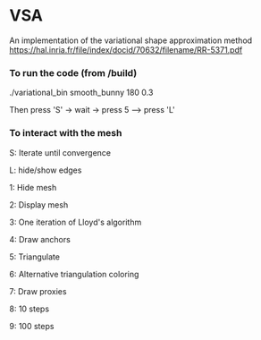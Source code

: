 # VSA
An implementation of the variational shape approximation method https://hal.inria.fr/file/index/docid/70632/filename/RR-5371.pdf


### To run the code (from /build)
./variational_bin smooth_bunny 180 0.3

Then press 'S' -> wait -> press 5 --> press 'L'

### To interact with the mesh

S: Iterate until convergence

L: hide/show edges


1: Hide mesh 

2: Display mesh

3: One iteration of Lloyd's algorithm

4: Draw anchors

5: Triangulate 

6: Alternative triangulation coloring

7: Draw proxies

8: 10 steps

9: 100 steps
